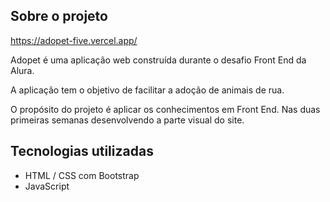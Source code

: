 ## Sobre o projeto

https://adopet-five.vercel.app/

Adopet é uma aplicação web construída durante o desafio Front End da Alura.

A aplicação tem o objetivo de facilitar a adoção de animais de rua.

O propósito do projeto é aplicar os conhecimentos em Front End. Nas duas primeiras semanas desenvolvendo a parte visual do site.

## Tecnologias utilizadas
- HTML / CSS com Bootstrap
- JavaScript
